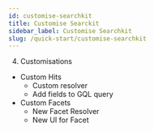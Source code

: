 ```yaml
---
id: customise-searchkit
title: Customise Searckit
sidebar_label: Customise Searchkit
slug: /quick-start/customise-searchkit
---
```


4. Customisations
  - Custom Hits 
    - Custom resolver
    - Add fields to GQL query
  - Custom Facets
    - New Facet Resolver
    - New UI for Facet